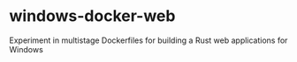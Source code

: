# windows-docker-web

Experiment in multistage Dockerfiles for building a Rust web applications for Windows